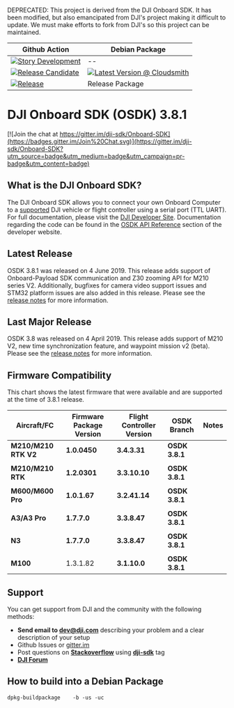 DEPRECATED: This project is derived from the DJI Onboard SDK.  It has been modified, but also emancipated from DJI's project making it difficult to update.  We must make efforts to fork from DJI's so this project can be maintained.


| Github Action  | Debian Package |
| ------------- | ------------- |
| [![Story Development](https://github.com/AutoModality/Onboard-SDK/workflows/Story%20Development/badge.svg)](https://github.com/AutoModality/Onboard-SDK/actions?query=workflow%3A%22Story+Development%22) | --  |
| [![Release Candidate](https://github.com/AutoModality/Onboard-SDK/workflows/Release%20Candidate/badge.svg)](https://github.com/AutoModality/Onboard-SDK/actions?query=workflow%3A%22Release+Candidate%22)  | [![Latest Version @ Cloudsmith](https://api-prd.cloudsmith.io/badges/version/automodality/dev/deb/am-onboard-sdk/latest/d=ubuntu%252Fxenial;t=1/?render=true&badge_token=gAAAAABeD_vke2BohjL_pfwJWkNgvLQeyFbbZ3FnA3IXF_x5JQm4Da4kqnax4vGDlUGEKy8zHE4RpYI0KrzJVve9v0fg8NnrUFuHq8Bm6522B-52WQmixfY%3D)](https://cloudsmith.io/~automodality/repos/dev/packages/detail/deb/am-onboard-sdk/latest/d=ubuntu%252Fxenial;t=1/)  |
| [![Release](https://github.com/AutoModality/Onboard-SDK/workflows/Release/badge.svg)](https://github.com/AutoModality/Onboard-SDK/actions?query=workflow%3A%22Release)  | Release Package |



# DJI Onboard SDK (OSDK) 3.8.1

[![Join the chat at https://gitter.im/dji-sdk/Onboard-SDK](https://badges.gitter.im/Join%20Chat.svg)](https://gitter.im/dji-sdk/Onboard-SDK?utm_source=badge&utm_medium=badge&utm_campaign=pr-badge&utm_content=badge)

## What is the DJI Onboard SDK?

The DJI Onboard SDK allows you to connect your own Onboard Computer to a [supported](https://developer.dji.com/onboard-sdk/documentation/introduction/osdk-hardware-introduction.html#supported-products) DJI vehicle or flight controller using a serial port (TTL UART). For full documentation, please visit the [DJI Developer Site](https://developer.dji.com/onboard-sdk/documentation/). Documentation regarding the code can be found in the [OSDK API Reference](https://developer.dji.com/onboard-api-reference/index.html) section of the developer website.

## Latest Release
OSDK 3.8.1 was released on 4 June 2019. This release adds support of Onboard-Payload SDK communication and Z30 zooming API for M210 series V2. Additionally, bugfixes for camera video support issues and STM32 platform issues are also added in this release. Please see the [release notes](https://developer.dji.com/onboard-sdk/documentation/appendix/releaseNotes.html) for more information.


## Last Major Release
OSDK 3.8 was released on 4 April 2019. This release adds support of M210 V2, new time synchronization feature, and waypoint mission v2 (beta). Please see the [release notes](https://developer.dji.com/onboard-sdk/documentation/appendix/releaseNotes.html) for more information.
## Firmware Compatibility

This chart shows the latest firmware that were available and are supported at the time of 3.8.1 release.

| Aircraft/FC           | Firmware Package Version | Flight Controller Version | OSDK Branch            | Notes                                                                 |
|-----------------------|--------------------------|---------------------------|------------------------|-----------------------------------------------------------------------|
| **M210/M210 RTK V2**  | **1.0.0450**             | **3.4.3.31**              | **OSDK 3.8.1**         |                                                                       |
|                       |                          |                           |                        |                                                                       |
| **M210/M210 RTK**     | **1.2.0301**             | **3.3.10.10**             | **OSDK 3.8.1**         |                                                                       |
|                       |                          |                           |                        |                                                                       |
| **M600/M600 Pro**     | **1.0.1.67**             | **3.2.41.14**             | **OSDK 3.8.1**         |                                                                       |
|                       |                          |                           |                        |                                                                       |
| **A3/A3 Pro**         | **1.7.7.0**              | **3.3.8.47**              | **OSDK 3.8.1**         |                                                                       |
|                       |                          |                           |                        |                                                                       |
| **N3**                | **1.7.7.0**              | **3.3.8.47**              | **OSDK 3.8.1**         |                                                                       |
|                       |                          |                           |                        |                                                                       |
| **M100**              | 1.3.1.82                 | **3.1.10.0**              | **OSDK 3.8.1**         |                                                                       |


## Support

You can get support from DJI and the community with the following methods:

- **Send email to dev@dji.com** describing your problem and a clear description of your setup
- Github Issues or [gitter.im](https://gitter.im/dji-sdk/Onboard-SDK)
- Post questions on [**Stackoverflow**](http://stackoverflow.com) using [**dji-sdk**](http://stackoverflow.com/questions/tagged/dji-sdk) tag
- [**DJI Forum**](http://forum.dev.dji.com/en)



## How to build into a Debian Package

```{bash}
dpkg-buildpackage    -b -us -uc
```